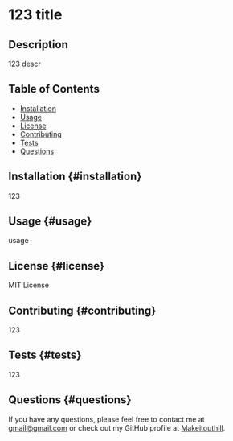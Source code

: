 
# 123 title

## Description
        
123 descr

## Table of Contents
- [Installation](#installation-installation)
- [Usage](#usage-usage)
- [License](#license-license)
- [Contributing](#contributing-contributing)
- [Tests](#tests-tests)
- [Questions](#questions-questions)
        
## Installation {#installation}
        
123

## Usage {#usage}
        
usage
        
## License {#license}
        
MIT License
        
## Contributing {#contributing}
        
123
        
## Tests {#tests}
        
123
        
## Questions {#questions}
If you have any questions, please feel free to contact me at gmail@gmail.com 
or check out my GitHub profile at [Makeitouthill](https://github.com/Makeitouthill).